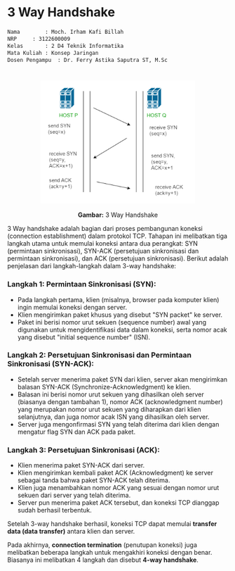 # 3 Way Handshake

    Nama		: Moch. Irham Kafi Billah
    NRP		: 3122600009
    Kelas		: 2 D4 Teknik Informatika
    Mata Kuliah	: Konsep Jaringan
    Dosen Pengampu	: Dr. Ferry Astika Saputra ST, M.Sc

#

<div align="center">
    <img src="assets/3way.png" alt="3 Way Handshake" width="70%">
    <p><strong>Gambar:</strong> 3 Way Handshake</p>
</div>

3 Way handshake adalah bagian dari proses pembangunan koneksi (connection establishment) dalam protokol TCP. Tahapan ini melibatkan tiga langkah utama untuk memulai koneksi antara dua perangkat: SYN (permintaan sinkronisasi), SYN-ACK (persetujuan sinkronisasi dan permintaan sinkronisasi), dan ACK (persetujuan sinkronisasi). Berikut adalah penjelasan dari langkah-langkah dalam 3-way handshake:

### Langkah 1: Permintaan Sinkronisasi (SYN):

- Pada langkah pertama, klien (misalnya, browser pada komputer klien) ingin memulai koneksi dengan server.
- Klien mengirimkan paket khusus yang disebut "SYN packet" ke server.
- Paket ini berisi nomor urut sekuen (sequence number) awal yang digunakan untuk mengidentifikasi data dalam koneksi, serta nomor acak yang disebut "initial sequence number" (ISN).

### Langkah 2: Persetujuan Sinkronisasi dan Permintaan Sinkronisasi (SYN-ACK):

- Setelah server menerima paket SYN dari klien, server akan mengirimkan balasan SYN-ACK (Synchronize-Acknowledgment) ke klien.
- Balasan ini berisi nomor urut sekuen yang dihasilkan oleh server (biasanya dengan tambahan 1), nomor ACK (acknowledgment number) yang merupakan nomor urut sekuen yang diharapkan dari klien selanjutnya, dan juga nomor acak ISN yang dihasilkan oleh server.
- Server juga mengonfirmasi SYN yang telah diterima dari klien dengan mengatur flag SYN dan ACK pada paket.

### Langkah 3: Persetujuan Sinkronisasi (ACK):

- Klien menerima paket SYN-ACK dari server.
- Klien mengirimkan kembali paket ACK (Acknowledgment) ke server sebagai tanda bahwa paket SYN-ACK telah diterima.
- Klien juga menambahkan nomor ACK yang sesuai dengan nomor urut sekuen dari server yang telah diterima.
- Server pun menerima paket ACK tersebut, dan koneksi TCP dianggap sudah berhasil terbentuk.

Setelah 3-way handshake berhasil, koneksi TCP dapat memulai **transfer data (data transfer)** antara klien dan server.

Pada akhirnya, **connection termination** (penutupan koneksi) juga melibatkan beberapa langkah untuk mengakhiri koneksi dengan benar. Biasanya ini melibatkan 4 langkah dan disebut **4-way handshake**.
